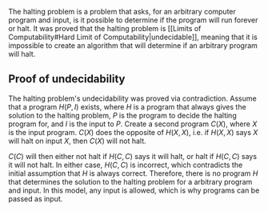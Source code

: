 The halting problem is a problem that asks, for an arbitrary computer program and input, is it possible to determine if the program will run forever or halt. It was proved that the halting problem is [[Limits of Computability#Hard Limit of Computability|undecidable]], meaning that it is impossible to create an algorithm that will determine if an arbitrary program will halt.

## Proof of undecidability
The halting problem's undecidability was proved via contradiction. Assume that a program $H(P,I)$ exists, where $H$ is a program that always gives the solution to the halting problem, $P$ is the program to decide the halting program for, and $I$ is the input to $P$. Create a second program $C(X)$, where $X$ is the input program. $C(X)$ does the opposite of $H(X,X)$, i.e. if $H(X,X)$ says $X$ will halt on input $X$, then $C(X)$ will not halt.

$C(C)$ will then either not halt if $H(C,C)$ says it will halt, or halt if $H(C,C)$ says it will not halt. In either case, $H(C,C)$ is incorrect, which contradicts the initial assumption that $H$ is always correct. Therefore, there is no program $H$ that determines the solution to the halting problem for a arbitrary program and input. In this model, any input is allowed, which is why programs can be passed as input.